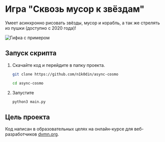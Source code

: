 # Игра "Сквозь мусор к звёздам" #

Умеет асинхронно рисовать звёзды, мусор и корабль, а так же стрелять из пушки (доступно с 2020 года)!

![Гифка с примером](https://dvmn.org/media/lessons/ezgif-6-9ef2761efd97.gif "Пример работы")

## Запуск скрипта ##

1. Скачайте код и перейдите в папку проекта.
    ```bash
    git clone https://github.com/n1k0din/async-cosmo
    ```  
    ```bash
    cd async-cosmo
    ```

2. Запустите
    ```bash
    python3 main.py
    ```

## Цель проекта ##

Код написан в образовательных целях на онлайн-курсе для веб-разработчиков [dvmn.org](https://dvmn.org/).

